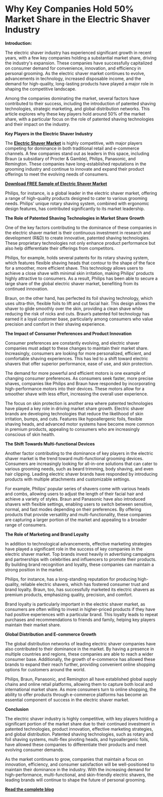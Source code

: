# Why Key Companies Hold 50% Market Share in the Electric Shaver Industry

**Introduction:**

The electric shaver industry has experienced significant growth in recent years, with a few key companies holding a substantial market share, driving the industry's expansion. These companies have successfully capitalized on consumer demand for convenience, innovation, and efficiency in personal grooming. As the electric shaver market continues to evolve, advancements in technology, increased disposable income, and the demand for high-quality, long-lasting products have played a major role in shaping the competitive landscape.

Among the companies dominating the market, several factors have contributed to their success, including the introduction of patented shaving technologies, strategic marketing, and global distribution networks. This article explores why these key players hold around 50% of the market share, with a particular focus on the role of patented shaving technologies and their impact on the industry.

**Key Players in the Electric Shaver Industry**

The **[Electric Shaver Market](https://www.nextmsc.com/report/electric-shaver-market)** is highly competitive, with major players competing for dominance in both traditional retail and e-commerce channels. A few companies stand out as leaders in this space, including Braun (a subsidiary of Procter & Gamble), Philips, Panasonic, and Remington. These companies have long-established reputations in the grooming industry and continue to innovate and expand their product offerings to meet the evolving needs of consumers.

**[Download FREE Sample of Electric Shaver Market](https://www.nextmsc.com/electric-shaver-market/request-sample)**

Philips, for instance, is a global leader in the electric shaver market, offering a range of high-quality products designed to cater to various grooming needs. Philips' unique rotary shaving system, combined with ergonomic design features, has contributed significantly to its market leadership.

**The Role of Patented Shaving Technologies in Market Share Growth**

One of the key factors contributing to the dominance of these companies in the electric shaver market is their continuous investment in research and development (R&D) to create innovative, patented shaving technologies. These proprietary technologies not only enhance product performance but also help differentiate their offerings from competitors.

Philips, for example, holds several patents for its rotary shaving system, which features flexible shaving heads that contour to the shape of the face for a smoother, more efficient shave. This technology allows users to achieve a close shave with minimal skin irritation, making Philips’ products highly attractive to consumers. As a result, Philips has been able to secure a large share of the global electric shaver market, benefiting from its continued innovation.

Braun, on the other hand, has perfected its foil shaving technology, which uses ultra-thin, flexible foils to lift and cut facial hair. This design allows the shaver to glide smoothly over the skin, providing a clean shave while reducing the risk of nicks and cuts. Braun’s patented foil technology has earned it a loyal customer base, particularly among consumers who value precision and comfort in their shaving experience.

**The Impact of Consumer Preferences and Product Innovation**

Consumer preferences are constantly evolving, and electric shaver companies must adapt to these changes to maintain their market share. Increasingly, consumers are looking for more personalized, efficient, and comfortable shaving experiences. This has led to a shift toward electric shavers that offer superior performance, ease of use, and skin protection.

The demand for more powerful and efficient motors is one example of changing consumer preferences. As consumers seek faster, more precise shaves, companies like Philips and Braun have responded by incorporating high-performance motors into their devices. These motors allow for a smoother shave with less effort, increasing the overall user experience.

The focus on skin protection is another area where patented technologies have played a key role in driving market share growth. Electric shaver brands are developing technologies that reduce the likelihood of skin irritation, bumps, and cuts. Features like hypoallergenic foils, flexible shaving heads, and advanced motor systems have become more common in premium products, appealing to consumers who are increasingly conscious of skin health.

**The Shift Towards Multi-functional Devices**

Another factor contributing to the dominance of key players in the electric shaver market is the trend toward multi-functional grooming devices. Consumers are increasingly looking for all-in-one solutions that can cater to various grooming needs, such as beard trimming, body shaving, and even hair clipping. Leading electric shaver brands have responded by introducing products with multiple attachments and customizable settings.

For example, Philips’ popular series of shavers come with various heads and combs, allowing users to adjust the length of their facial hair and achieve a variety of styles. Braun and Panasonic have also introduced shavers with flexible settings, enabling users to switch between sensitive, normal, and fast modes depending on their preferences. By offering products that provide versatility and multi-functionality, these companies are capturing a larger portion of the market and appealing to a broader range of consumers.

**The Role of Marketing and Brand Loyalty**

In addition to technological advancements, effective marketing strategies have played a significant role in the success of key companies in the electric shaver market. Top brands invest heavily in advertising campaigns and partnerships with celebrities and influencers to promote their products. By building brand recognition and loyalty, these companies can maintain a strong position in the market.

Philips, for instance, has a long-standing reputation for producing high-quality, reliable electric shavers, which has fostered consumer trust and brand loyalty. Braun, too, has successfully marketed its electric shavers as premium products, emphasizing quality, precision, and comfort.

Brand loyalty is particularly important in the electric shaver market, as consumers are often willing to invest in higher-priced products if they have had positive experiences with a particular brand. This loyalty leads to repeat purchases and recommendations to friends and family, helping key players maintain their market share.

**Global Distribution and E-commerce Growth**

The global distribution networks of leading electric shaver companies have also contributed to their dominance in the market. By having a presence in multiple countries and regions, these companies are able to reach a wider consumer base. Additionally, the growth of e-commerce has allowed these brands to expand their reach further, providing convenient online shopping options for customers around the world.

Philips, Braun, Panasonic, and Remington all have established global supply chains and online retail platforms, allowing them to capture both local and international market share. As more consumers turn to online shopping, the ability to offer products through e-commerce platforms has become an essential component of success in the electric shaver market.

**Conclusion**

The electric shaver industry is highly competitive, with key players holding a significant portion of the market share due to their continued investment in patented technologies, product innovation, effective marketing strategies, and global distribution. Patented shaving technologies, such as rotary and foil shaving systems, multi-flex pivoting heads, and hypoallergenic foils, have allowed these companies to differentiate their products and meet evolving consumer demands.

As the market continues to grow, companies that maintain a focus on innovation, efficiency, and consumer satisfaction will be well-positioned to maintain their dominance in the industry. With the increasing demand for high-performance, multi-functional, and skin-friendly electric shavers, the leading brands will continue to shape the future of personal grooming.

**[Read the complete blog](https://www.nextmsc.com/blogs/key-players-hold-50-percentage-electric-shaver-industry)**
